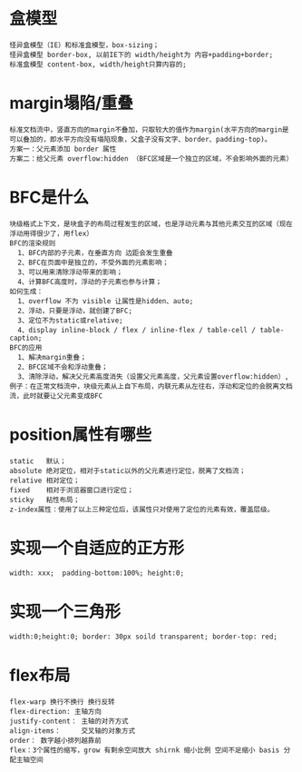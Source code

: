 # 盒模型  
    怪异盒模型（IE）和标准盒模型，box-sizing；  
    怪异盒模型 border-box, 以前IE下的 width/height为 内容+padding+border;  
    标准盒模型 content-box, width/height只算内容的;  
  
# margin塌陷/重叠  
    标准文档流中，竖直方向的margin不叠加，只取较大的值作为margin(水平方向的margin是可以叠加的，即水平方向没有塌陷现象，父盒子没有文字、border、padding-top)。  
    方案一：父元素添加 border 属性  
    方案二：给父元素 overflow:hidden （BFC区域是一个独立的区域，不会影响外面的元素）  
  
# BFC是什么  
    块级格式上下文，是块盒子的布局过程发生的区域，也是浮动元素与其他元素交互的区域（现在浮动用得很少了，用flex）  
    BFC的渲染规则  
      1、BFC内部的子元素，在垂直方向 边距会发生重叠  
      2、BFC在页面中是独立的，不受外面的元素影响；  
      3、可以用来清除浮动带来的影响；  
      4、计算BFC高度时，浮动的子元素也参与计算；  
    如何生成：  
      1、overflow 不为 visible 让属性是hidden、auto;  
      2、浮动，只要是浮动，就创建了BFC;  
      3、定位不为static或relative;  
      4、display inline-block / flex / inline-flex / table-cell / table-caption;  
    BFC的应用  
      1、解决margin重叠；  
      2、BFC区域不会和浮动重叠；  
      3、清除浮动，解决父元素高度消失（设置父元素高度，父元素设置overflow:hidden）,  
    例子：在正常文档流中，块级元素从上自下布局，内联元素从左往右，浮动和定位的会脱离文档流，此时就要让父元素变成BFC  
  
# position属性有哪些  
    static   默认；  
    absolute 绝对定位，相对于static以外的父元素进行定位，脱离了文档流；  
    relative 相对定位；  
    fixed    相对于浏览器窗口进行定位；  
    sticky   粘性布局；  
    z-index属性：使用了以上三种定位后，该属性只对使用了定位的元素有效，覆盖层级。  
  
# 实现一个自适应的正方形  
    width: xxx;  padding-bottom:100%; height:0;  
  
# 实现一个三角形  
    width:0;height:0; border: 30px soild transparent; border-top: red;  
    
# flex布局  
    flex-warp 换行不换行 换行反转  
    flex-direction: 主轴方向  
    justify-content： 主轴的对齐方式  
    align-items：     交叉轴的对象方式  
    order： 数字越小排列越靠前  
    flex：3个属性的缩写，grow 有剩余空间放大 shirnk 缩小比例 空间不足缩小 basis 分配主轴空间  
    